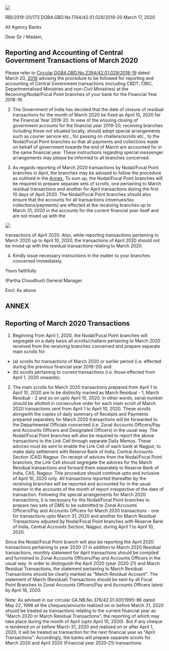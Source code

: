 ![](_page_0_Picture_0.jpeg)

RBI/2019-20/173 DGBA.GBD.No.1744/42.01.029/2019-20 March 17, 2020

All Agency Banks

Dear Sir / Madam,

## **Reporting and Accounting of Central Government Transactions of March 2020**

Please refer to [Circular DGBA.GBD.No.2394/42.01.029/2018-19](https://www.rbi.org.in/Scripts/NotificationUser.aspx?Id=11503&Mode=0) dated March 20, [2019](https://www.rbi.org.in/Scripts/NotificationUser.aspx?Id=11503&Mode=0) advising the procedure to be followed for reporting and accounting of Central Government transactions (including CBDT, CBIC, Departmentalised Ministries and non-Civil Ministries) at the Receiving/Nodal/Focal Point branches of your bank for the Financial Year 2018-19.

2. The Government of India has decided that the date of closure of residual transactions for the month of March 2020 be fixed as April 10, 2020 for the Financial Year 2019-20. In view of the ensuing closing of government accounts for the financial year 2019-20, receiving branches including those not situated locally, should adopt special arrangements such as courier service etc., for passing on challans/scrolls etc., to the Nodal/Focal Point branches so that all payments and collections made on behalf of government towards the end of March are accounted for in the same financial year. These instructions regarding special messenger arrangements may please be informed to all branches concerned.

3. As regards reporting of March 2020 transactions by Nodal/Focal Point branches in April, the branches may be advised to follow the procedure as outlined in the [Annex.](#page-2-0) To sum up, the Nodal/Focal Point branches will be required to prepare separate sets of scrolls, one pertaining to March residual transactions and another for April transactions during the first 10 days of April 2020. The Nodal/Focal Point branches should also ensure that the accounts for all transactions (revenues/tax collections/payments) are effected at the receiving branches up to March 31, 2020 in the accounts for the current financial year itself and are not mixed up with the

![](_page_0_Picture_10.jpeg)

transactions of April 2020. Also, while reporting transactions pertaining to March 2020 up to April 10, 2020, the transactions of April 2020 should not be mixed up with the residual transactions relating to March 2020.

4. Kindly issue necessary instructions in the matter to your branches concerned immediately.

Yours faithfully

(Partha Choudhuri) General Manager

Encl: As above

## **ANNEX**

## <span id="page-2-0"></span>**Reporting of March 2020 Transactions**

1. Beginning from April 1, 2020, the Nodal/Focal Point branches will segregate on a daily basis all scrolls/challans pertaining to March 2020 received from the receiving branches concerned and prepare separate main scrolls for:

- (a) scrolls for transactions of March 2020 or earlier period (i.e. effected during the previous financial year 2019-20) and
- (b) scrolls pertaining to current transactions (i.e. those effected from April 1, 2020 onwards).

2. The main scrolls for March 2020 transactions prepared from April 1 to April 10, 2020 are to be distinctly marked as March Residual - 1, March Residual - 2 and so on upto April 10, 2020. In other words, serial number should be allotted in consecutive order for each main scroll of March 2020 transactions sent from April 1 to April 10, 2020. These scrolls alongwith the copies of daily summary of Receipts and Payments prepared separately for March 2020 transactions will be forwarded to the Departmental Officials concerned (i.e. Zonal Accounts Officers/Pay and Accounts Officers and Designated Officers) in the usual way. The Nodal/Focal Point branches will also be required to report the above transactions to the Link Cell through separate Daily Memos. These advices must be sent to enable the Link Cell of each bank at Nagpur, to make daily settlement with Reserve Bank of India, Central Accounts Section (CAS) Nagpur. On receipt of advices from the Nodal/Focal Point branches, the Link Cell should segregate the advices for the March Residual transactions and forward them separately to Reserve Bank of India, CAS, Nagpur. This procedure should continue upto and inclusive of April 10, 2020 only. All transactions reported thereafter by the receiving branches will be reported and accounted for in the usual manner in the accounts of the month of report irrespective of the date of transaction. Following the special arrangements for March 2020 transactions, it is necessary for the Nodal/Focal Point branches to prepare two sets of DMS to be submitted to Zonal Accounts Officers/Pay and Accounts Officers for March 2020 transactions - one for transactions upto March 31, 2020 and another for March Residual Transactions adjusted by Nodal/Focal Point branches with Reserve Bank of India, Central Accounts Section, Nagpur, during April 1 to April 10, 2020.

Since the Nodal/Focal Point branch will also be reporting the April 2020 transactions pertaining to year 2020-21 in addition to March 2020 Residual transactions, monthly statement for April transactions should be compiled and furnished to Zonal Accounts Officers/Pay and Accounts Officers in the usual way. In order to distinguish the April 2020 (year 2020-21) and March Residual Transactions, the statement pertaining to March Residual Transactions should be clearly marked as "March Residual Account". The statement of March (Residual) Transactions should be sent by all Focal Point Branches to Zonal Accounts Officers/Pay and Accounts Officers latest by April 18, 2020.

Note: As advised in our circular GA.NB.No.376/42.01.001/1995-96 dated May 22, 1996 all the cheques/amounts realized on or before March 31, 2020 should be treated as transactions relating to the current financial year as "March 2020 or March Residual Transactions", the reporting of which may take place during the month of April (upto April 10, 2020). But if any cheque is tendered on or before March 31, 2020 and realised on or after April 1, 2020, it will be treated as transaction for the next financial year as "April Transactions". Accordingly, the banks will prepare separate scrolls for March 2020 and April 2020 (Financial year 2020-21) transactions.